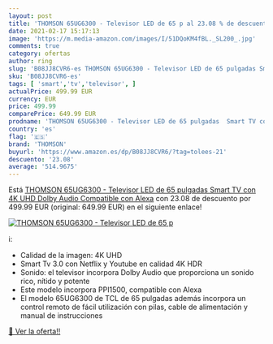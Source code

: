 ```yaml
---
layout: post
title: 'THOMSON 65UG6300 - Televisor LED de 65 p al 23.08 % de descuento'
date: 2021-02-17 15:17:13
image: 'https://m.media-amazon.com/images/I/51DQoKM4fBL._SL200_.jpg'
comments: true
category: ofertas
author: ring
slug: 'B08JJ8CVR6-es THOMSON 65UG6300 - Televisor LED de 65 pulgadas Smart TV...'
sku: 'B08JJ8CVR6-es'
tags: [ 'smart','tv','televisor', ]
actualPrice: 499.99 EUR
currency: EUR
price: 499.99
comparePrice: 649.99 EUR
prodname: 'THOMSON 65UG6300 - Televisor LED de 65 pulgadas  Smart TV con 4K UHD  Dolby Audio  Compatible con Alexa'
country: 'es'
flag: '🇪🇸'
brand: 'THOMSON'
buyurl: 'https://www.amazon.es/dp/B08JJ8CVR6/?tag=tolees-21'
descuento: '23.08'
average: '514.9675'
---
```


Está [THOMSON 65UG6300 - Televisor LED de 65 pulgadas  Smart TV con 4K UHD  Dolby Audio  Compatible con Alexa](https://www.amazon.es/dp/B08JJ8CVR6/?tag=tolees-21) con 23.08 de descuento por 499.99 EUR (original: 649.99 EUR) en el siguiente enlace!

[![THOMSON 65UG6300 - Televisor LED de 65 p](https://m.media-amazon.com/images/I/51DQoKM4fBL._SL200_.jpg)](https://www.amazon.es/dp/B08JJ8CVR6/?tag=tolees-21)

ℹ️:

- Calidad de la imagen: 4K UHD
- Smart Tv 3.0 con Netflix y Youtube en calidad 4K HDR
- Sonido: el televisor incorpora Dolby Audio que proporciona un sonido rico, nítido y potente
- Este modelo incorpora PPI1500, compatible con Alexa
- El modelo 65UG6300 de TCL de 65 pulgadas además incorpora un control remoto de fácil utilización con pilas, cable de alimentación y manual de instrucciones

[🛒 Ver la oferta!!](https://www.amazon.es/dp/B08JJ8CVR6/?tag=tolees-21)
